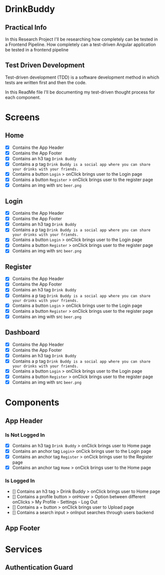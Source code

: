 # DrinkBuddy

## Practical Info

In this Research Project I'll be researching how completely can be tested in a Frontend Pipeline.
How completely can a test-driven Angular application be tested in a frontend pipeline

## Test Driven Development

Test-driven development (TDD) is a software development method in which tests are written first and then the code.

In this ReadMe file I'll be documenting my test-driven thought process for each component.

# Screens

## Home

- [x] Contains the App Header
- [x] Contains the App Footer
- [x] Contains an h3 tag `Drink Buddy`
- [x] Contains a p tag `Drink Buddy is a social app where you can share your drinks with your friends.`
- [x] Contains a button `Login` > onClick brings user to the Login page
- [x] Contains a button `Register` > onClick brings user to the register page
- [x] Contains an img with src `beer.png`

## Login

- [x] Contains the App Header
- [x] Contains the App Footer
- [x] Contains an h3 tag `Drink Buddy`
- [x] Contains a p tag `Drink Buddy is a social app where you can share your drinks with your friends.`
- [x] Contains a button `Login` > onClick brings user to the Login page
- [x] Contains a button `Register` > onClick brings user to the register page
- [x] Contains an img with src `beer.png`

## Register

- [x] Contains the App Header
- [x] Contains the App Footer
- [x] Contains an h3 tag `Drink Buddy`
- [x] Contains a p tag `Drink Buddy is a social app where you can share your drinks with your friends.`
- [x] Contains a button `Login` > onClick brings user to the Login page
- [x] Contains a button `Register` > onClick brings user to the register page
- [x] Contains an img with src `beer.png`

## Dashboard

- [x] Contains the App Header
- [x] Contains the App Footer
- [x] Contains an h3 tag `Drink Buddy`
- [x] Contains a p tag `Drink Buddy is a social app where you can share your drinks with your friends.`
- [x] Contains a button `Login` > onClick brings user to the Login page
- [x] Contains a button `Register` > onClick brings user to the register page
- [x] Contains an img with src `beer.png`

# Components

## App Header

### Is Not Logged In

- [x] Contains an h3 tag `Drink Buddy` > onClick brings user to Home page
- [x] Contains an anchor tag `Login`> onCick brings user to the Login page
- [x] Contains an anchor tag `Register` > onCick brings user to the Register page
- [x] Contains an anchor tag `Home` > onCick brings user to the Home page

### Is Logged In

- [] Contains an h3 tag > Drink Buddy > onClick brings user to Home page
- [] Contains a profile button > onHover > Option between different onClicks > My Profile - Settings - Log Out
- [] Contains a + button > onClick brings user to Upload page
- [] Contains a search input > onInput searches through users backend

## App Footer

# Services

## Authentication Guard
